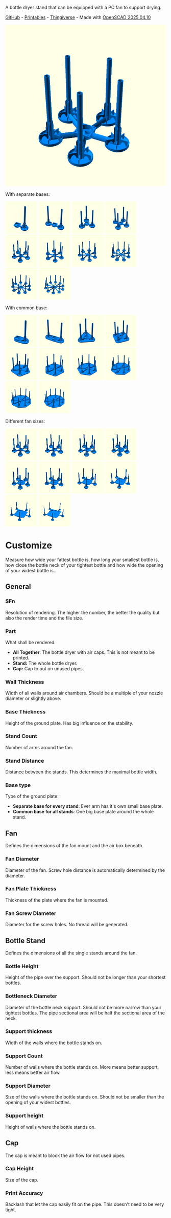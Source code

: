 A bottle dryer stand that can be equipped with a PC fan to support drying.

[GitHub](https://github.com/Mr-Clear/BottleDryerStand) -
[Printables](https://www.printables.com/model/1262046-customizable-bottle-dryer-stand-with-fan) -
[Thingiverse](https://www.thingiverse.com/thing:7006996) -
Made with [OpenSCAD 2025.04.10](https://openscad.org/downloads.html#snapshots)

![](images/BottleDryer_5Arms_40mmFan_SeparateBase_Big.png)

With separate bases:

![](images/BottleDryer_1Arms_40mmFan_SeparateBase.png)
![](images/BottleDryer_2Arms_40mmFan_SeparateBase.png)
![](images/BottleDryer_3Arms_40mmFan_SeparateBase.png)
![](images/BottleDryer_4Arms_40mmFan_SeparateBase.png)
![](images/BottleDryer_5Arms_40mmFan_SeparateBase.png)
![](images/BottleDryer_6Arms_40mmFan_SeparateBase.png)
![](images/BottleDryer_7Arms_40mmFan_SeparateBase.png)
![](images/BottleDryer_8Arms_40mmFan_SeparateBase.png)
![](images/BottleDryer_9Arms_40mmFan_SeparateBase.png)
![](images/BottleDryer_10Arms_40mmFan_SeparateBase.png)

With common base:

![](images/BottleDryer_1Arms_40mmFan_CommonBase.png)
![](images/BottleDryer_2Arms_40mmFan_CommonBase.png)
![](images/BottleDryer_3Arms_40mmFan_CommonBase.png)
![](images/BottleDryer_4Arms_40mmFan_CommonBase.png)
![](images/BottleDryer_5Arms_40mmFan_CommonBase.png)
![](images/BottleDryer_6Arms_40mmFan_CommonBase.png)
![](images/BottleDryer_7Arms_40mmFan_CommonBase.png)
![](images/BottleDryer_8Arms_40mmFan_CommonBase.png)
![](images/BottleDryer_9Arms_40mmFan_CommonBase.png)
![](images/BottleDryer_10Arms_40mmFan_CommonBase.png)

Different fan sizes:

![](images/BottleDryer_5Arms_40mmFan_SeparateBase.png)
![](images/BottleDryer_5Arms_50mmFan_SeparateBase.png)
![](images/BottleDryer_5Arms_60mmFan_SeparateBase.png)
![](images/BottleDryer_5Arms_70mmFan_SeparateBase.png)
![](images/BottleDryer_5Arms_80mmFan_SeparateBase.png)
![](images/BottleDryer_5Arms_92mmFan_SeparateBase.png)
![](images/BottleDryer_5Arms_120mmFan_SeparateBase.png)
![](images/BottleDryer_5Arms_140mmFan_SeparateBase.png)
![](images/BottleDryer_5Arms_200mmFan_SeparateBase.png)
![](images/BottleDryer_5Arms_220mmFan_SeparateBase.png)

# Customize
Measure how wide your fattest bottle is, how long your smallest bottle is, how close the bottle neck of your tightest bottle and how wide the opening of your widest bottle is.
## General
### $Fn
Resolution of rendering. The higher the number, the better the quality but also the render time and the file size.
### Part
What shall be rendered:
* __All Together__: The bottle dryer with air caps. This is not meant to be printed.
* __Stand:__ The  whole bottle dryer.
* __Cap:__ Cap to put on unused pipes.

### Wall Thickness
Width of all walls around air chambers. Should be a multiple of your nozzle diameter or slightly above.
### Base Thickness
Height of the ground plate. Has big influence on the stability.
### Stand Count
Number of arms around the fan.
### Stand Distance
Distance between the stands. This determines the maximal bottle width.
### Base type
Type of the ground plate:
* __Separate base for every stand__: Ever arm has it's own small base plate.
* __Common base for all stands__: One big base plate around the whole stand.

## Fan
Defines the dimensions of the fan mount and the air box beneath.
### Fan Diameter
Diameter of the fan. Screw hole distance is automatically determined by the diameter.
### Fan Plate Thickness
Thickness of the plate where the fan is mounted.
### Fan Screw Diameter
Diameter for the screw holes. No thread will be generated.

## Bottle Stand
Defines the dimensions of all the single stands around the fan.
### Bottle Height
Height of the pipe over the support. Should not be longer than your shortest bottles.
### Bottleneck Diameter
Diameter of the bottle neck support. Should not be more narrow than your tightest bottles.
The pipe sectional area will be half the sectional area of the neck.
### Support thickness
Width of the walls where the bottle stands on.
### Support Count
Number of walls where the bottle stands on. More means better support, less means better air flow.
### Support Diameter
Size of the walls where the bottle stands on. Should not be smaller than the opening of your widest bottles.
### Support height
Height of walls where the bottle stands on.

## Cap
The cap is meant to block the air flow for not used pipes.
### Cap Height
Size of the cap.
### Print Accuracy
Backlash that let the cap easily fit on the pipe. This doesn't need to be very tight.